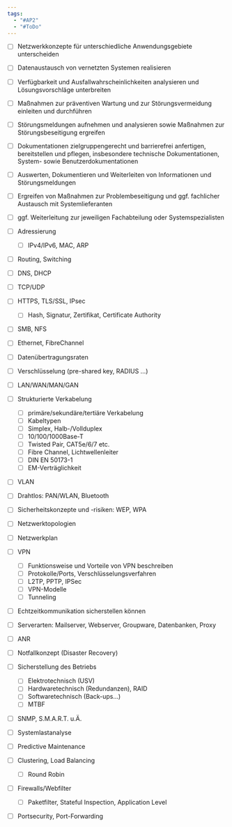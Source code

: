 ```yaml
---
tags:
  - "#AP2"
  - "#ToDo"
---
```

- [ ] Netzwerkkonzepte für unterschiedliche Anwendungsgebiete unterscheiden
- [ ] Datenaustausch von vernetzten Systemen realisieren
- [ ] Verfügbarkeit und Ausfallwahrscheinlichkeiten analysieren und Lösungsvorschläge unterbreiten
- [ ] Maßnahmen zur präventiven Wartung und zur Störungsvermeidung einleiten und durchführen
- [ ] Störungsmeldungen aufnehmen und analysieren sowie Maßnahmen zur Störungsbeseitigung ergreifen
- [ ] Dokumentationen zielgruppengerecht und barrierefrei anfertigen, bereitstellen und pflegen, insbesondere technische Dokumentationen, System- sowie Benutzerdokumentationen
- [ ] Auswerten, Dokumentieren und Weiterleiten von Informationen und Störungsmeldungen
- [ ] Ergreifen von Maßnahmen zur Problembeseitigung und ggf. fachlicher Austausch mit Systemlieferanten
- [ ] ggf. Weiterleitung zur jeweiligen Fachabteilung oder Systemspezialisten
- [ ] Adressierung
    - [ ] IPv4/IPv6, MAC, ARP
- [ ] Routing, Switching
- [ ] DNS, DHCP
- [ ] TCP/UDP
- [ ] HTTPS, TLS/SSL, IPsec
    - [ ] Hash, Signatur, Zertifikat, Certificate Authority
- [ ] SMB, NFS
- [ ] Ethernet, FibreChannel
- [ ] Datenübertragungsraten
- [ ] Verschlüsselung (pre-shared key, RADIUS …)
- [ ] LAN/WAN/MAN/GAN
- [ ] Strukturierte Verkabelung
    - [ ] primäre/sekundäre/tertiäre Verkabelung
    - [ ] Kabeltypen
    - [ ] Simplex, Halb-/Vollduplex
    - [ ] 10/100/1000Base-T
    - [ ] Twisted Pair, CAT5e/6/7 etc.
    - [ ] Fibre Channel, Lichtwellenleiter
    - [ ] DIN EN 50173-1
    - [ ] EM-Verträglichkeit
- [ ] VLAN
- [ ] Drahtlos: PAN/WLAN, Bluetooth
- [ ] Sicherheitskonzepte und -risiken: WEP, WPA
- [ ] Netzwerktopologien
- [ ] Netzwerkplan
- [ ] VPN
    - [ ] Funktionsweise und Vorteile von VPN beschreiben
    - [ ] Protokolle/Ports, Verschlüsselungsverfahren
    - [ ] L2TP, PPTP, IPSec
    - [ ] VPN-Modelle
    - [ ] Tunneling
- [ ] Echtzeitkommunikation sicherstellen können
- [ ] Serverarten: Mailserver, Webserver, Groupware, Datenbanken, Proxy
- [ ] ANR
- [ ] Notfallkonzept (Disaster Recovery)
- [ ] Sicherstellung des Betriebs
    - [ ] Elektrotechnisch (USV)
    - [ ] Hardwaretechnisch (Redundanzen), RAID
    - [ ] Softwaretechnisch (Back-ups…)
    - [ ] MTBF
- [ ] SNMP, S.M.A.R.T. u.Ä.
- [ ] Systemlastanalyse
- [ ] Predictive Maintenance
- [ ] Clustering, Load Balancing
    - [ ] Round Robin
- [ ] Firewalls/Webfilter  
    - [ ] Paketfilter, Stateful Inspection, Application Level
- [ ] Portsecurity, Port-Forwarding

